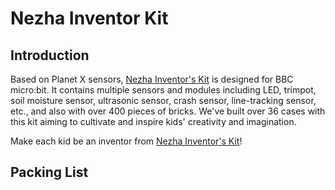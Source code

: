 # Nezha Inventor Kit

## Introduction

Based on Planet X sensors, [Nezha Inventor's Kit](https://www.elecfreaks.com/nezha-inventor-s-kit-for-micro-bit-without-micro-bit-board.html?_pos=2&_sid=ed1b6fbd2&_ss=r) is designed for BBC micro:bit. It contains multiple sensors and modules including LED, trimpot, soil moisture sensor, ultrasonic sensor, crash sensor, line-tracking sensor, etc., and also with over 400 pieces of bricks. We've built over 36 cases with this kit aiming to cultivate and inspire kids' creativity and imagination.

Make each kid be an inventor from [Nezha Inventor's Kit](https://www.elecfreaks.com/nezha-inventor-s-kit-for-micro-bit-without-micro-bit-board.html?_pos=2&_sid=ed1b6fbd2&_ss=r)!



## Packing List
